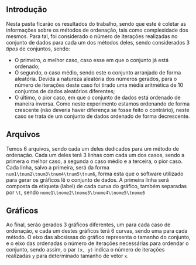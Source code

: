 ## Introdução
Nesta pasta ficarão os resultados do trabalho, sendo que este é coletar as informações sobre os métodos de ordenação, tais como complexidade dos mesmos.
Para tal, foi considerado o número de iterações realizadas no conjunto de dados para cada um dos métodos deles, sendo considerados 3 *tipos* de conjuntos, sendo:
- O primeiro, o melhor caso, caso esse em que o conjunto já está ordenado;
- O segundo, o caso médio, sendo este o conjunto arranjado de forma aleatória. Devida a natureza aleatória dos números gerados, para o número de iterações deste caso foi tirado uma média aritmética de 10 conjuntos de dados aleatórios diferentes;
- O último, o pior caso, em que o conjunto de dados está ordenado de maneira inversa. Como neste experimento estamos ordenando de forma crescente (não deveria haver diferença se fosse feito o contrário), neste caso se trata de um conjunto de dados ordenado de forma decrescente.
## Arquivos
Temos 6 arquivos, sendo cada um deles dedicados para um método de ordenação.
Cada um deles terá 3 linhas com cada um dos casos, sendo a primera o melhor caso, a segunda o caso médio e a terceira, o pior caso.
Cada linha, salvo a primeira, será da forma `num1\tnum2\tnum3\tnum4\tnum5\tnum6`, forma esta que o software utilizado para gerar os gráficos lê o conjunto de dados.
A primeira linha será composta da etiqueta (label) de cada curva do gráfico, também separadas por `\t`, sendo `nome1\tnome2\tnome3\tnome4\tnome5\tnome6`
## Gráficos
Ao final, serão gerados 3 gráficos diferentes, um para cada caso de ordenação, e cada um destes gráficos terá 6 curvas, sendo uma para cada método.
O eixo das abcsissas do gráfico representa o tamanho do conjunto, e o eixo das ordenadas o número de iterações necessárias para ordendar o conjunto, sendo assim, o par `(x, y)` indica o número de iterações realizadas `y` para determinado tamanho de vetor `x`.